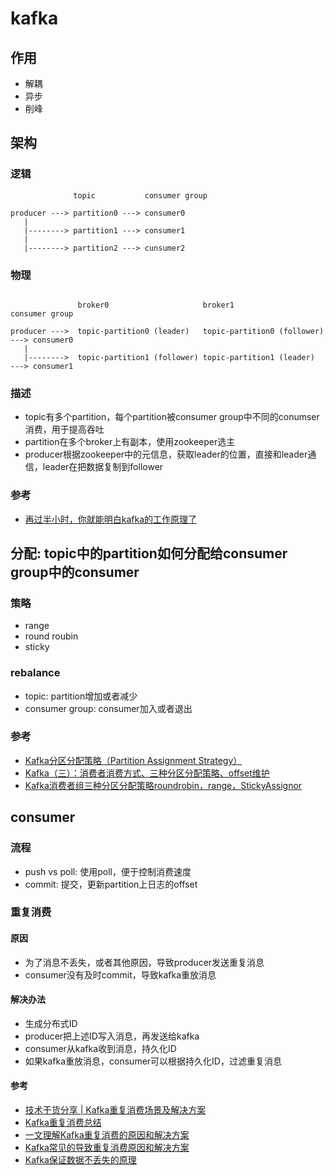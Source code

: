 # kafka

## 作用

- 解耦
- 异步
- 削峰

## 架构

### 逻辑

```
              topic           consumer group

producer ---> partition0 ---> consumer0
   |
   |--------> partition1 ---> consumer1
   |
   |--------> partition2 ---> cunsumer2
```

### 物理

```     

               broker0                     broker1                          consumer group

producer --->  topic-partition0 (leader)   topic-partition0 (follower) ---> consumer0
   |
   |-------->  topic-partition1 (follower) topic-partition1 (leader)   ---> consumer1
```

### 描述

- topic有多个partition，每个partition被consumer group中不同的conumser消费，用于提高吞吐
- partition在多个broker上有副本，使用zookeeper选主
- producer根据zookeeper中的元信息，获取leader的位置，直接和leader通信，leader在把数据复制到follower

### 参考

- [再过半小时，你就能明白kafka的工作原理了](https://zhuanlan.zhihu.com/p/68052232)

## 分配: topic中的partition如何分配给consumer group中的consumer

### 策略

- range
- round roubin
- sticky

### rebalance

- topic: partition增加或者减少
- consumer group: consumer加入或者退出

### 参考

- [Kafka分区分配策略（Partition Assignment Strategy）](https://cloud.tencent.com/developer/article/1708388)
- [Kafka（三）：消费者消费方式、三种分区分配策略、offset维护](https://segmentfault.com/a/1190000038712658)
- [Kafka消费者组三种分区分配策略roundrobin，range，StickyAssignor](https://zhuanlan.zhihu.com/p/377209008)

## consumer

### 流程

- push vs poll: 使用poll，便于控制消费速度
- commit: 提交，更新partition上日志的offset

### 重复消费

#### 原因

- 为了消息不丢失，或者其他原因，导致producer发送重复消息
- consumer没有及时commit，导致kafka重放消息

#### 解决办法

- 生成分布式ID
- producer把上述ID写入消息，再发送给kafka
- consumer从kafka收到消息，持久化ID
- 如果kafka重放消息，consumer可以根据持久化ID，过滤重复消息

#### 参考

- [技术干货分享 | Kafka重复消费场景及解决方案](https://zhuanlan.zhihu.com/p/112745985)
- [Kafka重复消费总结](https://www.cnblogs.com/yangyongjie/p/14675119.html)
- [一文理解Kafka重复消费的原因和解决方案](https://blog.csdn.net/y277an/article/details/118165463)
- [Kafka常见的导致重复消费原因和解决方案](https://cloud.tencent.com/developer/article/1665700)
- [Kafka保证数据不丢失的原理](http://timebusker.top/2019/06/14/(%E4%BA%94)_Kafka%E5%9C%A8%E5%AE%9E%E8%B7%B5%E4%B8%AD%E9%81%BF%E5%85%8D%E9%87%8D%E5%A4%8D%E6%B6%88%E8%B4%B9%E5%92%8C%E4%B8%A2%E5%A4%B1%E6%95%B0%E6%8D%AE/)


